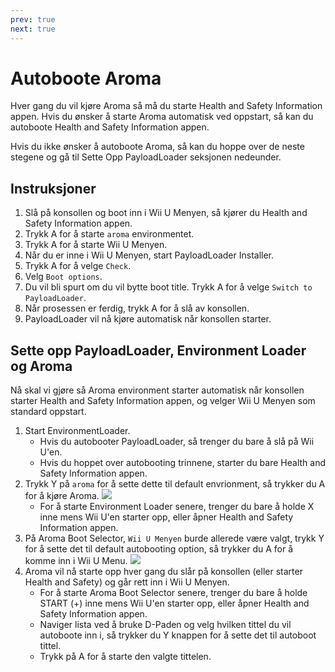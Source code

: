 ```yaml
---
prev: true
next: true
---
```


# Autoboote Aroma

Hver gang du vil kjøre Aroma så må du starte Health and Safety Information appen. Hvis du ønsker å starte Aroma automatisk ved oppstart, så kan du autoboote Health and Safety Information appen.

Hvis du ikke ønsker å autoboote Aroma, så kan du hoppe over de neste stegene og gå til Sette Opp PayloadLoader seksjonen nedeunder.

## Instruksjoner

1. Slå på konsollen og boot inn i Wii U Menyen, så kjører du Health and Safety Information appen.
2. Trykk A for å starte `aroma` environmentet.
3. Trykk A for å starte Wii U Menyen.
4. Når du er inne i Wii U Menyen, start PayloadLoader Installer.
5. Trykk A for å velge `Check`.
6. Velg `Boot options`.
7. Du vil bli spurt om du vil bytte boot title. Trykk A for å velge `Switch to PayloadLoader`.
8. Når prosessen er ferdig, trykk A for å slå av konsollen.
9. PayloadLoader vil nå kjøre automatisk når konsollen starter.

## Sette opp PayloadLoader, Environment Loader og Aroma

Nå skal vi gjøre så Aroma environment starter automatisk når konsollen starter Health and Safety Information appen, og velger Wii U Menyen som standard oppstart.

1. Start EnvironmentLoader.
   - Hvis du autobooter PayloadLoader, så trenger du bare å slå på Wii U'en.
   - Hvis du hoppet over autobooting trinnene, starter du bare Health and Safety Information appen.
2. Trykk Y på `aroma` for å sette dette til default envrionment, så trykker du A for å kjøre Aroma.
   ![](/assets/img/guide/EL_Highlight.png)
   - For å starte Environment Loader senere, trenger du bare å holde X inne mens Wii U'en starter opp, eller åpner Health and Safety Information appen.
3. På Aroma Boot Selector, `Wii U Menyen` burde allerede være valgt, trykk Y for å sette det til default autobooting option, så trykker du A for å komme inn i Wii U Menu.
   ![](/assets/img/guide/ABM_Highlight.png)
4. Aroma vil nå starte opp hver gang du slår på konsollen (eller starter Health and Safety) og går rett inn i Wii U Menyen.
   - For å starte Aroma Boot Selector senere, trenger du bare å holde START (+) inne mens Wii U'en starter opp, eller åpner Health and Safety Information appen.
   - Naviger lista ved å bruke D-Paden og velg hvilken tittel du vil autoboote inn i, så trykker du Y knappen for å sette det til autoboot tittel.
   - Trykk på A for å starte den valgte tittelen.
